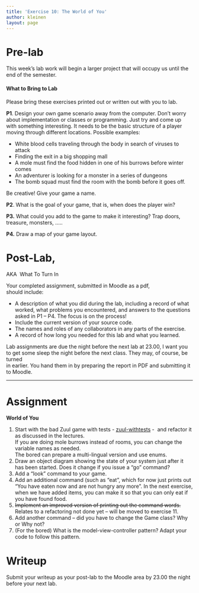 ```yaml
---
title: 'Exercise 10: The World of You'
author: kleinen
layout: page
---
```

# Pre-lab

This week&#8217;s lab work will begin a larger project that will occupy us until the end of the semester.

#### What to Bring to Lab

Please bring these exercises printed out or written out with you to lab.

**P1**. Design your own game scenario away from the computer. Don&#8217;t worry about implementation or classes or programming. Just try and come up with something interesting. It needs to be the basic structure of a player moving through different locations. Possible examples:

*   White blood cells traveling through the body in search of viruses to attack
*   Finding the exit in a big shopping mall
*   A mole must find the food hidden in one of his burrows before winter comes
*   An adventurer is looking for a monster in a series of dungeons
*   The bomb squad must find the room with the bomb before it goes off.

Be creative! Give your game a name.

**P2**. What is the goal of your game, that is, when does the player win?

**P3.** What could you add to the game to make it interesting? Trap doors, treasure, monsters, &#8230;..

**P4.** Draw a map of your game layout.

# Post-Lab,  
AKA  What To Turn In

Your completed assignment, submitted in Moodle as a pdf,  
should include:

*   A description of what you did during the lab, including a record of what worked, what problems you encountered, and answers to the questions asked in P1 &#8211; P4. The focus is on the process!
*   Include the current version of your source code.
*   The names and roles of any collaborators in any parts of the exercise.
*   A record of how long you needed for this lab and what you learned.

Lab assignments are due the night before the next lab at 23.00, I want you to get some sleep the night before the next class. They may, of course, be turned  
in earlier. You hand them in by preparing the report in PDF and submitting it to Moodle.

* * *

# Assignment

**World of You**

1.  Start with the bad Zuul game with tests - [zuul-withtests][1] -  and refactor it as discussed in the lectures.  
    If you are doing mole burrows instead of rooms, you can change the variable names as needed.  
    The bored can prepare a multi-lingual version and use enums.
2.  Draw an object diagram showing the state of your system just after it has been started. Does it change if you issue a &#8220;go&#8221; command?
3.  Add a &#8220;look&#8221; command to your game.
4.  Add an additional command (such as &#8220;eat&#8221;, which for now just prints out &#8220;You have eaten now and are not hungry any more&#8221;. In the next exercise, when we have added items, you can make it so that you can only eat if you have found food.
5.  <del>Implement an improved version of printing out the command words. </del>Relates to a refactoring not done yet &#8211; will be moved to exercise 11.
6.  Add another command &#8211; did you have to change the Game class? Why or Why not?
7.  (For the bored) What is the model-view-controller pattern? Adapt your code to follow this pattern.

# Writeup

Submit your writeup as your post-lab to the Moodle area by 23.00 the night before your next lab.

 [1]: http://blog.infrastructure.de/wp-content/uploads/2011/12/zuul-withtests1.zip